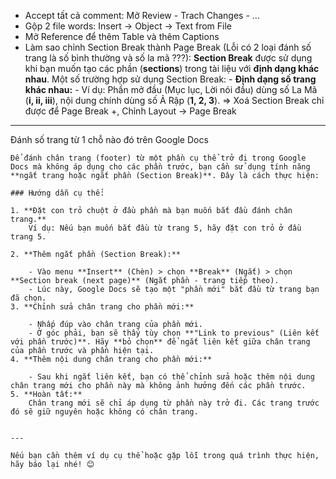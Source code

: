 
- Accept tất cả comment: Mở Review - Trach Changes - ...
- Gộp 2 file words: Insert -> Object -> Text from File 
- Mở Reference để thêm Table và thêm Captions
- Làm sao chỉnh Section Break thành Page Break (Lỗi có 2 loại đánh số trang là số bình thường và số la mã ???): 
		**Section Break** được sử dụng khi bạn muốn tạo các phần (**sections**) trong tài liệu với **định dạng khác nhau**. Một số trường hợp sử dụng Section Break:
		- **Định dạng số trang khác nhau:**
		    - Ví dụ: Phần mở đầu (Mục lục, Lời nói đầu) dùng số La Mã (**i, ii, iii**), nội dung chính dùng số Ả Rập (**1, 2, 3**).
   => Xoá Section Break chỉ được để Page Break
   +, Chỉnh Layout -> Page Break

---
Đánh số trang từ 1 chỗ nào đó trên Google Docs 
```
Để đánh chân trang (footer) từ một phần cụ thể trở đi trong Google Docs mà không áp dụng cho các phần trước, bạn cần sử dụng tính năng **ngắt trang hoặc ngắt phần (Section Break)**. Đây là cách thực hiện:

### Hướng dẫn cụ thể:

1. **Đặt con trỏ chuột ở đầu phần mà bạn muốn bắt đầu đánh chân trang.**  
    Ví dụ: Nếu bạn muốn bắt đầu từ trang 5, hãy đặt con trỏ ở đầu trang 5.
    
2. **Thêm ngắt phần (Section Break):**
    
    - Vào menu **Insert** (Chèn) > chọn **Break** (Ngắt) > chọn **Section break (next page)** (Ngắt phần - trang tiếp theo).
    - Lúc này, Google Docs sẽ tạo một "phần mới" bắt đầu từ trang bạn đã chọn.
3. **Chỉnh sửa chân trang cho phần mới:**
    
    - Nhấp đúp vào chân trang của phần mới.
    - Ở góc phải, bạn sẽ thấy tùy chọn **"Link to previous" (Liên kết với phần trước)**. Hãy **bỏ chọn** để ngắt liên kết giữa chân trang của phần trước và phần hiện tại.
4. **Thêm nội dung chân trang cho phần mới:**
    
    - Sau khi ngắt liên kết, bạn có thể chỉnh sửa hoặc thêm nội dung chân trang mới cho phần này mà không ảnh hưởng đến các phần trước.
5. **Hoàn tất:**  
    Chân trang mới sẽ chỉ áp dụng từ phần này trở đi. Các trang trước đó sẽ giữ nguyên hoặc không có chân trang.
    

---

Nếu bạn cần thêm ví dụ cụ thể hoặc gặp lỗi trong quá trình thực hiện, hãy báo lại nhé! 😊
```

